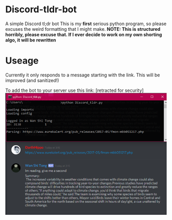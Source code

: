 # Discord-tldr-bot
A simple Discord tl;dr bot
This is my __first__ serious python program, so please excuses the weird formatting that I might make.
__NOTE: This is structured horribly, please excuse that. If I ever decide to work on my own shorting algo, it will be rewritten__
# Useage
Currently it only responds to a message starting with the link. This will be improved (and sanitized!)

To add the bot to your server use this link: [retracted for security]
![](https://github.com/WesR/Discord-tldr-bot/blob/master/example.PNG?raw=true "Visual")

